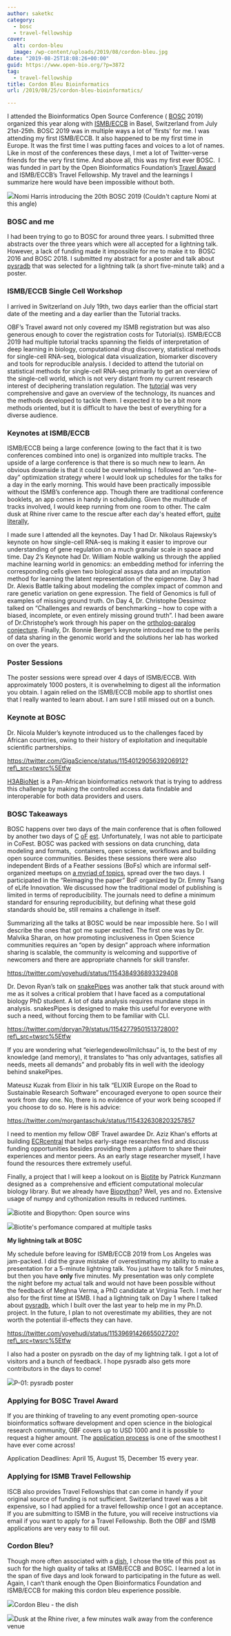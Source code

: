 ```yaml
---
author: saketkc
category:
  - bosc
  - travel-fellowship
cover:
  alt: cordon-bleu
  image: /wp-content/uploads/2019/08/cordon-bleu.jpg
date: "2019-08-25T18:08:26+00:00"
guid: https://www.open-bio.org/?p=3872
tag:
  - travel-fellowship
title: Cordon Bleu Bioinformatics
url: /2019/08/25/cordon-bleu-bioinformatics/

---
```

I attended the Bioinformatics Open Source Conference ( [BOSC](/events/bosc/) 2019) organized this year along with [ISMB/ECCB](https://www.iscb.org/ismbeccb2019) in Basel, Switzerland from July 21st-25th. BOSC 2019 was in multiple ways a lot of 'firsts' for me. I was attending my first ISMB/ECCB. It also happened to be my first time in Europe. It was the first time I was putting faces and voices to a lot of names. Like in most of the conferences these days, I met a lot of Twitter-verse friends for the very first time. And above all, this was my first ever BOSC.  I was funded in part by the Open Bioinformatics Foundation’s [Travel Award](/travel-awards/) and ISMB/ECCB’s Travel Fellowship. My travel and the learnings I summarize here would have been impossible without both.  

![](https://lh3.googleusercontent.com/2hnxxOt_KWFjNV-q51dGeodBwJQ_LjK9bom4AP2irMkBE1I6d5YE0eCZ_NrQqqT9_MCJAUAUnfV3cXMzj6CkySLpqdm6u8Pef25o76H9K4BPhMup6DwhNFN1Zf8mKd_fl63fKpCb)Nomi Harris introducing the 20th BOSC 2019 (Couldn't capture Nomi at this angle)

### **BOSC and me**

I had been trying to go to BOSC for around three years. I submitted three abstracts over the three years which were all accepted for a lightning talk. However, a lack of funding made it impossible for me to make it to  BOSC 2016 and BOSC 2018. I submitted my abstract for a poster and talk about [pysradb](https://github.com/saketkc/pysradb) that was selected for a lightning talk (a short five-minute talk) and a poster.  

### **ISMB/ECCB Single Cell Workshop**  

I arrived in Switzerland on July 19th, two days earlier than the official start date of the meeting and a day earlier than the Tutorial tracks.

OBF’s Travel award not only covered my ISMB registration but was also generous enough to cover the registration costs for Tutorial(s). ISMB/ECCB 2019 had multiple tutorial tracks spanning the fields of interpretation of deep learning in biology, computational drug discovery, statistical methods for single-cell RNA-seq, biological data visualization, biomarker discovery and tools for reproducible analysis. I decided to attend the tutorial on statistical methods for single-cell RNA-seq primarily to get an overview of the single-cell world, which is not very distant from my current research interest of deciphering translation regulation. The [tutorial](https://github.com/rhondabacher/ISMB2019_SingleCellTutorial) was very comprehensive and gave an overview of the technology, its nuances and the methods developed to tackle them. I expected it to be a bit more methods oriented, but it is difficult to have the best of everything for a diverse audience.   

### **Keynotes at ISMB**/ECCB

ISMB/ECCB being a large conference (owing to the fact that it is two conferences combined into one) is organized into multiple tracks. The upside of a large conference is that there is so much new to learn. An obvious downside is that it could be overwhelming. I followed an “on-the-day” optimization strategy where I would look up schedules for the talks for a day in the early morning. This would have been practically impossible without the ISMB’s conference app. Though there are traditional conference booklets, an app comes in handy in scheduling. Given the multitude of tracks involved, I would keep running from one room to other. The calm dusk at Rhine river came to the rescue after each day's heated effort, [quite literally](https://www.washingtonpost.com/climate-environment/2019/08/05/heres-how-hottest-month-recorded-history-unfolded-around-globe/),

I made sure I attended all the keynotes. Day 1 had Dr. Nikolaus Rajewsky’s keynote on how single-cell RNA-seq is making it easier to improve our understanding of gene regulation on a much granular scale in space and time. Day 2’s Keynote had Dr. William Noble walking us through the applied machine learning world in genomics: an embedding method for inferring the corresponding cells given two biological assays data and an imputation method for learning the latent representation of the epigenome. Day 3 had Dr. Alexis Battle talking about modeling the complex impact of common and rare genetic variation on gene expression. The field of Genomics is full of examples of missing ground truth. On Day 4, Dr. Christophe Dessimoz talked on “Challenges and rewards of benchmarking – how to cope with a biased, incomplete, or even entirely missing ground truth”. I had been aware of Dr.Christophe’s work through his paper on the [ortholog-paralog conjecture](http://doi.org/10.1371/journal.pcbi.1002514). Finally, Dr. Bonnie Berger’s keynote introduced me to the perils of data sharing in the genomic world and the solutions her lab has worked on over the years.

### **Poster Sessions**

The poster sessions were spread over 4 days of ISMB/ECCB. With approximately 1000 posters, it is overwhelming to digest all the information you obtain. I again relied on the ISMB/ECCB mobile app to shortlist ones that I really wanted to learn about. I am sure I still missed out on a bunch.

### **Keynote at BOSC**

Dr. Nicola Mulder’s keynote introduced us to the challenges faced by African countries, owing to their history of exploitation and inequitable scientific partnerships.

https://twitter.com/GigaScience/status/1154012905639206912?ref\_src=twsrc%5Etfw

[H3ABioNet](https://www.h3abionet.org) is a Pan-African bioinformatics network that is trying to address this challenge by making the controlled access data findable and interoperable for both data providers and users.

### **BOSC Takeaways**

BOSC happens over two days of the main conference that is often followed by another two days of [C](/wiki/Codefest) [oF](/events/bosc/collaborationfest/) [est](/wiki/Codefest). Unfortunately, I was not able to participate in CoFest. BOSC was packed with sessions on data crunching, data modeling and formats,  containers, open science, workflows and building open source communities. Besides these sessions there were also independent Birds of a Feather sessions (BoFs) which are informal self-organized meetups on [a myriad of topics](http://bit.ly/BOSC2019-bofs), spread over the two days. I participated in the “Reimaging the paper” BoF organized by Dr. Emmy Tsang of eLife Innovation. We discussed how the traditional model of publishing is limited in terms of reproducibility. The journals need to define a minimum standard for ensuring reproducibility, but defining what these gold standards should be, still remains a challenge in itself.

Summarizing all the talks at BOSC would be near impossible here. So I will describe the ones that got me super excited. The first one was by Dr. Malvika Sharan, on how promoting inclusiveness in Open Science communities requires an “open by design” approach where information sharing is scalable, the community is welcoming and supportive of newcomers and there are appropriate channels for skill transfer.

https://twitter.com/yoyehudi/status/1154384936893329408

Dr. Devon Ryan’s talk on [snakePipes](https://github.com/maxplanck-ie/snakepipes) was another talk that stuck around with me as it solves a critical problem that I have faced as a computational biology PhD student. A lot of data analysis requires mundane steps in analysis. snakesPipes is designed to make this useful for everyone with such a need, without forcing them to be familiar with CLI.

https://twitter.com/dpryan79/status/1154277950151372800?ref\_src=twsrc%5Etfw

If you are wondering what “eierlegendewollmilchsau” is, to the best of my knowledge (and memory), it translates to “has only advantages, satisfies all needs, meets all demands” and probably fits in well with the ideology behind snakePipes.

Mateusz Kuzak from Elixir in his talk “ELIXIR Europe on the Road to Sustainable Research Software” encouraged everyone to open source their work from day one. No, there is no evidence of your work being scooped if you choose to do so. Here is his advice:

https://twitter.com/morgantaschuk/status/1154326308203257857

I need to mention my fellow OBF Travel awardee Dr. Aziz Khan's efforts at building [ECRcentral](https://ecrcentral.org/) that helps early-stage researches find and discuss funding opportunities besides providing them a platform to share their experiences and mentor peers. As an early stage researcher myself, I have found the resources there extremely useful.


Finally, a project that I will keep a lookout on is [Biotite](https://www.biotite-python.org/) by Patrick Kunzmann designed as a  comprehensive and efficient computational molecular biology library. But we already have [Biopython](https://biopython.org)? Well, yes and no. Extensive usage of numpy and cythonization results in reduced runtimes.  

![](https://lh4.googleusercontent.com/npS5DuQPIX_4hhHWCzDthPHDjRCykY8e4dAZeCkWxcP9G6i3C2nLMyELMo4QkXdGxgVwmyB7PzgfQNfq1gVXBRfYa0Tz2Ssjz3MzE04hIqrqxskrjGOKRZM1exhsmpvOndIq9BWt)Biotite and Biopython: Open source wins

![](https://lh3.googleusercontent.com/5s1J3ioUYM2APb1TziwU046t17pcbNVPSwZmazeWNPmTiEwsK-7U2LXjNLjWsP3m1MHnK4_oTTFSrFMKyQZ81-n7_uP9s_nL5agnZ2KxXHQEAEeHQBlu72FqPq7ZsMAPjcYKQ2Ys)Biotite's perfomance compared at multiple tasks

**My lightning talk at BOSC**

My schedule before leaving for ISMB/ECCB 2019 from Los Angeles was jam-packed. I did the grave mistake of overestimating my ability to make a presentation for a 5-minute lightning talk. You just have to talk for 5 minutes, but then you have **only** five minutes. My presentation was only complete the night before my actual talk and would not have been possible without the feedback of Meghna Verma, a PhD candidate at Virginia Tech. I met her also for the first time at ISMB. I had a lightning talk on Day 1 where I talked about [pysradb](https://f1000research.com/articles/8-532), which I built over the last year to help me in my Ph.D. project. In the future, I plan to not overestimate my abilities, they are not worth the potential ill-effects they can have.  

https://twitter.com/yoyehudi/status/1153969142665502720?ref\_src=twsrc%5Etfw

I also had a poster on pysradb on the day of my lightning talk. I got a lot of visitors and a bunch of feedback. I hope pysradb also gets more contributors in the days to come!  

![](https://lh3.googleusercontent.com/lLZ26IxGrCPVJRK-Khv_Ljy7hPpP_w6MiSOCl6qoJOqRUYbCHsOJfYuefKPsc0tgSPQizZAYnZtChcT4b3hzxqO1_6XX98jVFrntGnChIjNrkFhkQ-pCy9Yyj-Mgv0zNyqhxVA38)P-01: pysradb poster

### **Applying for BOSC Travel Award**  

If you are thinking of traveling to any event promoting open-source bioinformatics software development and open science in the biological research community, OBF covers up to USD 1000 and it is possible to request a higher amount. The [application process](/travel-awards/) is one of the smoothest I have ever come across!  

Application Deadlines: April 15, August 15, December 15 every year.

### **Applying for ISMB Travel Fellowship**  

ISCB also provides Travel Fellowships that can come in handy if your original source of funding is not sufficient. Switzerland travel was a bit expensive, so I had applied for a travel fellowship once I got an acceptance. If you are submitting to ISMB in the future, you will receive instructions via email if you want to apply for a Travel Fellowship. Both the OBF and ISMB applications are very easy to fill out.

### **Cordon Bleu?**

Though more often associated with a [dish](https://en.wikipedia.org/wiki/Cordon_bleu_(dish)), I chose the title of this post as such for the high quality of talks at ISMB/ECCB and BOSC. I learned a lot in the span of five days and look forward to participating in the future as well. Again, I can’t thank enough the Open Bioinformatics Foundation and ISMB/ECCB for making this cordon bleu experience possible.  

![](https://lh3.googleusercontent.com/2fp5QayJNDfcjc7XBlMiOTpYKkYmYY_tq_QI4gWo9BCdgo0lTzieGmH3Qa3MPUCkKf5CSKtAw_ZCZdwkXinl2bSuek7tFzGL5AKPDDvKpaIbaVfgWOa0Y5kmRzUdyo4RKDyNOEG0)Cordon Bleu - the dish



![](https://lh6.googleusercontent.com/fzuwof2uE2o3YR58i2-1pIf10d8HtdcujGxopihgSooY0YMaJ3V_53KY6J6xgts1hUgTGKtjlHA6bXfj70fejtzWdiXUYDGLii7wkqEIUYgDCqkYsp9mrPfPmX14tgl42hrJHv86)Dusk at the Rhine river, a few minutes walk away from the conference venue
